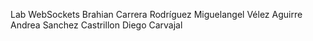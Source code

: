 Lab WebSockets
Brahian Carrera Rodríguez
Miguelangel Vélez Aguirre
Andrea Sanchez Castrillon
Diego Carvajal
